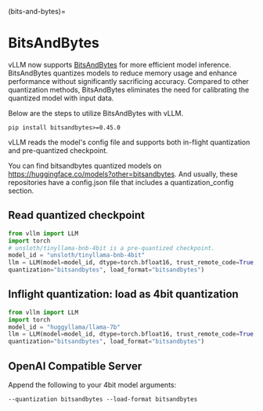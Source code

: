 (bits-and-bytes)=

# BitsAndBytes

vLLM now supports [BitsAndBytes](https://github.com/TimDettmers/bitsandbytes) for more efficient model inference.
BitsAndBytes quantizes models to reduce memory usage and enhance performance without significantly sacrificing accuracy.
Compared to other quantization methods, BitsAndBytes eliminates the need for calibrating the quantized model with input data.

Below are the steps to utilize BitsAndBytes with vLLM.

```console
pip install bitsandbytes>=0.45.0
```

vLLM reads the model's config file and supports both in-flight quantization and pre-quantized checkpoint.

You can find bitsandbytes quantized models on <https://huggingface.co/models?other=bitsandbytes>.
And usually, these repositories have a config.json file that includes a quantization_config section.

## Read quantized checkpoint

```python
from vllm import LLM
import torch
# unsloth/tinyllama-bnb-4bit is a pre-quantized checkpoint.
model_id = "unsloth/tinyllama-bnb-4bit"
llm = LLM(model=model_id, dtype=torch.bfloat16, trust_remote_code=True, \
quantization="bitsandbytes", load_format="bitsandbytes")
```

## Inflight quantization: load as 4bit quantization

```python
from vllm import LLM
import torch
model_id = "huggyllama/llama-7b"
llm = LLM(model=model_id, dtype=torch.bfloat16, trust_remote_code=True, \
quantization="bitsandbytes", load_format="bitsandbytes")
```

## OpenAI Compatible Server

Append the following to your 4bit model arguments:

```console
--quantization bitsandbytes --load-format bitsandbytes
```
